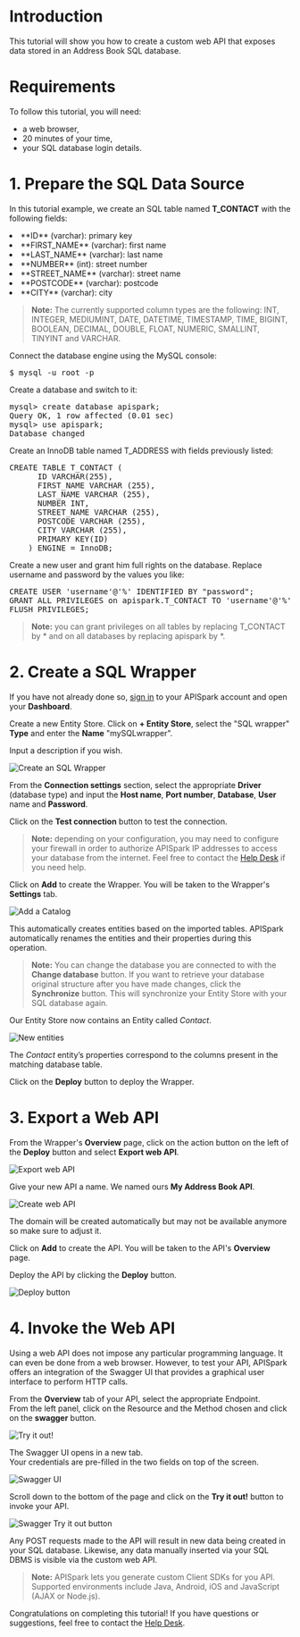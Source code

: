 # Introduction

This tutorial will show you how to create a custom web API that exposes data stored in an Address Book SQL database.

# Requirements

To follow this tutorial, you will need:

*   a web browser,
*   20 minutes of your time,
*   your SQL database login details.

# 1. Prepare the SQL Data Source

In this tutorial example, we create an SQL table named **T_CONTACT** with the following fields:

<li>**ID** (varchar): primary key</li>
<li>**FIRST_NAME** (varchar): first name</li>
<li>**LAST_NAME** (varchar): last name</li>
<li>**NUMBER** (int): street number</li>
<li>**STREET_NAME** (varchar): street name</li>
<li>**POSTCODE** (varchar): postcode</li>
<li>**CITY** (varchar): city</li>

>**Note:** The currently supported column types are the following: INT, INTEGER, MEDIUMINT, DATE, DATETIME, TIMESTAMP, TIME, BIGINT, BOOLEAN, DECIMAL, DOUBLE, FLOAT, NUMERIC, SMALLINT, TINYINT and VARCHAR.

Connect the database engine using the MySQL console:

<pre>$ mysql -u root -p</pre>

Create a database and switch to it:

<pre>mysql> create database apispark;
Query OK, 1 row affected (0.01 sec)
mysql> use apispark;
Database changed</pre>

Create an InnoDB table named T_ADDRESS with fields previously listed:

<pre>CREATE TABLE T_CONTACT (
	  ID VARCHAR(255),
	  FIRST_NAME VARCHAR (255),
	  LAST_NAME VARCHAR (255),
	  NUMBER INT,
	  STREET_NAME VARCHAR (255),
	  POSTCODE VARCHAR (255),
	  CITY VARCHAR (255),
	  PRIMARY KEY(ID)
	) ENGINE = InnoDB;
</pre>

Create a new user and grant him full rights on the database. Replace username and password by the values you like:

<pre>CREATE USER 'username'@'%' IDENTIFIED BY "password";
GRANT ALL PRIVILEGES on apispark.T_CONTACT TO 'username'@'%';
FLUSH PRIVILEGES;
</pre>

>**Note:** you can grant privileges on all tables by replacing T_CONTACT by \* and on all databases by replacing apispark by \*.


# 2. Create a SQL Wrapper

If you have not already done so, <a href="https://apispark.restlet.com/signin" target="_blank">sign in</a> to your APISpark account and open your **Dashboard**.

Create a new Entity Store. Click on **+ Entity Store**, select the "SQL wrapper" **Type** and enter the **Name** "mySQLwrapper".

Input a description if you wish.

![Create an SQL Wrapper](images/create-sql-wrapper.jpg "Create an SQL Wrapper")

From the **Connection settings** section, select the appropriate **Driver** (database type) and input the **Host name**, **Port number**, **Database**, **User** name and **Password**.

Click on the **Test connection** button to test the connection.

>**Note:** depending on your configuration, you may need to configure your firewall in order to authorize APISpark IP addresses to access your database from the internet. Feel free to contact the <a href="http://support.restlet.com/" target="_blank">Help Desk</a> if you need help.

Click on **Add** to create the Wrapper. You will be taken to the Wrapper's **Settings** tab.

![Add a Catalog](images/settings-tab.jpg "Add a Catalog")

This automatically creates entities based on the imported tables. APISpark automatically renames the entities and their properties during this operation.

>**Note:** You can change the database you are connected to with the **Change database** button. If you want to retrieve your database original structure after you have made changes, click the **Synchronize** button. This will synchronize your Entity Store with your SQL database again.

Our Entity Store now contains an Entity called *Contact*.

![New entities](images/new-sql-entities.jpg "New SQL entities")

The *Contact* entity’s properties correspond to the columns present in the matching database table.

Click on the **Deploy** button to deploy the Wrapper.

# 3. Export a Web API

From the Wrapper's **Overview** page, click on the action button on the left of the **Deploy** button and select **Export web API**.

![Export web API](images/export-api-from-sql.jpg "Export web API")

Give your new API a name. We named ours **My Address Book API**.

![Create web API](images/create-api-from-sql.jpg "Create web API")

The domain will be created automatically but may not be available anymore so make sure to adjust it.

Click on **Add** to create the API. You will be taken to the API's **Overview** page.

Deploy the API by clicking the **Deploy** button.

![Deploy button](images/deploy-button-address-book.jpg "Deploy button")

# 4. Invoke the Web API

Using a web API does not impose any particular programming language. It can even be done from a web browser. However, to test your API, APISpark offers an integration of the Swagger UI that provides a graphical user interface to perform HTTP calls.

From the **Overview** tab of your API, select the appropriate Endpoint.  
From the left panel, click on the Resource and the Method chosen and click on the **swagger** button.

![Try it out!](images/02swagger-button.jpg "Try it out!")

The Swagger UI opens in a new tab.  
Your credentials are pre-filled in the two fields on top of the screen.

![Swagger UI](images/02swagger-ui.jpg "Swagger UI")

Scroll down to the bottom of the page and click on the **Try it out!** button to invoke your API.

![Swagger Try it out button](images/02swagger-try-it-out-button.jpg "Swagger Try it out button")

Any POST requests made to the API will result in new data being created in your SQL database. Likewise, any data manually inserted via your SQL DBMS is visible via the custom web API.

>**Note:** APISpark lets you generate custom Client SDKs for you API. Supported environments include Java, Android, iOS and JavaScript (AJAX or Node.js).

Congratulations on completing this tutorial! If you have questions or suggestions, feel free to contact the <a href="http://support.restlet.com/" target="_blank">Help Desk</a>.
